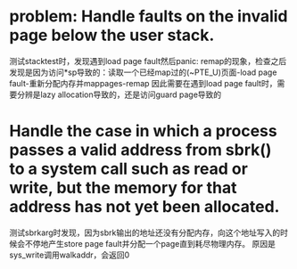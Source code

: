 # problem: Handle faults on the invalid page below the user stack.
测试stacktest时，发现遇到load page fault然后panic: remap的现象，检查之后发现是因为访问*sp导致的：读取一个已经map过的(~PTE_U)页面-load page fault-重新分配内存并mappages-remap
因此需要在遇到load page fault时，需要分辨是lazy allocation导致的，还是访问guard page导致的

# Handle the case in which a process passes a valid address from sbrk() to a system call such as read or write, but the memory for that address has not yet been allocated.
测试sbrkarg时发现，因为sbrk输出的地址还没有分配内存，向这个地址写入的时候会不停地产生store page fault并分配一个page直到耗尽物理内存。
原因是sys_write调用walkaddr，会返回0
